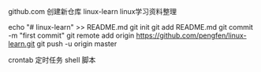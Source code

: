 github.com 创建新仓库 linux-learn linux学习资料整理

echo "# linux-learn" >> README.md
git init
git add README.md
git commit -m "first commit"
git remote add origin https://github.com/pengfen/linux-learn.git
git push -u origin master

crontab 定时任务
shell   脚本